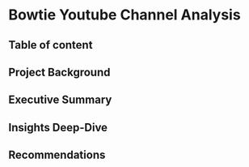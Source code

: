 # Bowtie Youtube Channel Analysis

## Table of content

## Project Background

## Executive Summary

## Insights Deep-Dive

## Recommendations
